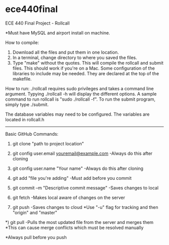 # ece440final
ECE 440 Final Project - Rollcall

*Must have MySQL and airport install on machine.

How to compile:
  1. Download all the files and put them in one location. 
  2. In a terminal, change directory to where you saved the files.
  3. Type "make" without the quotes. This will compile the rollcall and submit files. This should work if you're on a Mac. Some configuration of the libraries to include may be needed. They are declared at the top of the makefile.
  
How to run:
./rollcall requires sudo privileges and takes a command line argument. Typying ./rollcall -h will display the different options. A sample command to run rollcall is "sudo ./rollcall -f". To run the submit program, simply type ./submit.

The database variables may need to be configured. The variables are located in rollcall.h

-----------------------------------

Basic GitHub Commands:
1) git clone "path to project location"

2) git config user.email youremail@example.com
      -Always do this after cloning 
      
3) git config user.name "Your name" 
      -Always do this after cloning 
      
4) git add "file you're adding" 
      -Must add before you commit 
      
5) git commit –m "Descriptive commit message"
      -Saves changes to local
      
6) git fetch
      -Makes local aware of changes on the server
      
7) git push
      -Saves changes to cloud *Use "-u" flag for tracking and then "origin" and "master"
      
*) git pull
      -Pulls the most updated file from the server and merges them *This can cause merge conflicts which must be resolved manually 
      
*Always pull before you push
